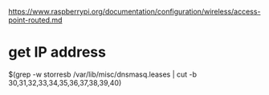 https://www.raspberrypi.org/documentation/configuration/wireless/access-point-routed.md
# get IP address
$(grep -w storresb /var/lib/misc/dnsmasq.leases | cut -b 30,31,32,33,34,35,36,37,38,39,40)
